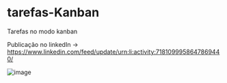 # tarefas-Kanban
Tarefas no modo kanban

Publicação no linkedIn -> https://www.linkedin.com/feed/update/urn:li:activity:7181099958647869440/


![image](https://github.com/CarolFenixBr/tarefas-Kanban/assets/89542446/95287286-2d0c-43ca-849c-33ea7ea43f4f)

